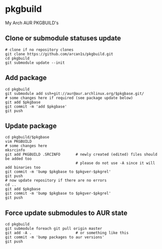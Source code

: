 pkgbuild
========

My Arch AUR PKGBUILD's

Clone or submodule statuses update
----------------------------------

```
# clone if no repository clones
git clone https://github.com/arcan1s/pkgbuild.git
cd pkgbuild
git submodule update --init
```

Add package
-----------

```
cd pkgbuild
git submodule add ssh+git://aur@aur.archlinux.org/$pkgbase.git/
# some changes here if required (see package update below)
git add $pkgbase
git commit -m 'add $pkgbase'
git push
```

Update package
--------------

```
cd pkgbuild/$pkgbase
vim PKGBUILD
# some changes here
mksrcinfo
git add PKGBUILD .SRCINFO       # newly created (edited) files should be added too
                                # please do not use -A since it will add binaries too
git commit -m 'bump $pkgbase to $pkgver-$pkgrel'
git push
# now update repository if there are no errors
cd ..
git add $pkgbase
git commit -m 'bump $pkgbase to $pkgver-$pkgrel'
git push
```

Force update submodules to AUR state
------------------------------------

```
cd pkgbuild
git submodule foreach git pull origin master
git add -A .                    # or something like this
git commit -m 'bump packages to aur versions'
git push
```
